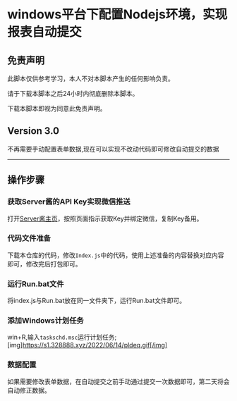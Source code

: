 # windows平台下配置Nodejs环境，实现报表自动提交

## 免责声明
此脚本仅供参考学习，本人不对本脚本产生的任何影响负责。

请于下载本脚本之后24小时内彻底删除本脚本。

下载本脚本即视为同意此免责声明。
## Version 3.0
不再需要手动配置表单数据,现在可以实现不改动代码即可修改自动提交的数据

---
## 操作步骤
### 获取Server酱的API Key实现微信推送
打开[Server酱主页](http://sc.ftqq.com/3.version)，按照页面指示获取Key并绑定微信，复制Key备用。
### 代码文件准备
下载本仓库的代码，修改`Index.js`中的代码，使用上述准备的内容替换对应内容即可，修改完后打包即可。
### 运行Run.bat文件
将index.js与Run.bat放在同一文件夹下，运行Run.bat文件即可。
### 添加Windows计划任务
win+R,输入`taskschd.msc`运行计划任务;
[img]https://s1.328888.xyz/2022/06/14/pldeq.gif[/img]


### 数据配置
如果需要修改表单数据，在自动提交之前手动通过提交一次数据即可，第二天将会自动修正数据。
	
